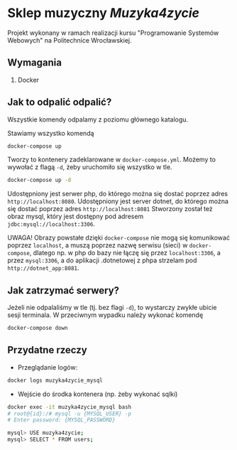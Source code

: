 # Sklep muzyczny _Muzyka4zycie_

Projekt wykonany w ramach realizacji kursu "Programowanie Systemów Webowych" na Politechnice Wrocławskiej.

## Wymagania
1) Docker

## Jak to odpalić odpalić?
Wszystkie komendy odpalamy z poziomu głównego katalogu.

Stawiamy wszystko komendą

```bash
docker-compose up
```
Tworzy to kontenery zadeklarowane w `docker-compose.yml`.
Możemy to wywołać z flagą `-d`, żeby uruchomiło się wszystko w tle.

```bash
docker-compose up -d
```

Udostępniony jest serwer php, do którego można się dostać poprzez adres `http://localhost:8080`.
Udostępniony jest server dotnet, do którego można się dostać poprzez adres `http://localhost:8081`
Stworzony został też obraz mysql, który jest dostępny pod adresem `jdbc:mysql://localhost:3306`.

UWAGA! Obrazy powstałe dzięki `docker-compose` nie mogą się komunikować poprzez `localhost`, 
a muszą poprzez nazwę serwisu (sieci) w `docker-compose`, dlatego np. w php do bazy nie łączę się przez `localhost:3306`, a przez `mysql:3306`,
a do aplikacji .dotnetowej z phpa strzelam pod `http://dotnet_app:8081`.

## Jak zatrzymać serwery?
Jeżeli nie odpalaliśmy w tle (tj. bez flagi `-d`), to wystarczy zwykłe ubicie sesji terminala.
W przeciwnym wypadku należy wykonać komendę

```bash
docker-compose down
```

## Przydatne rzeczy
* Przeglądanie logów:

```bash
docker logs muzyka4zycie_mysql
```

* Wejście do środka kontenera (np. żeby wykonać sqlki)

```bash
docker exec -it muzyka4zycie_mysql bash
# root@{id}:/# mysql -u {MYSQL_USER} -p
# Enter password: {MYSQL_PASSWORD}

mysql> USE muzyka4zycie;
mysql> SELECT * FROM users;

```

